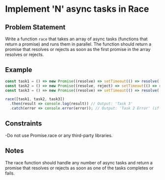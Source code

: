 # Implement 'N' async tasks in Race

## Problem Statement
Write a function `race` that takes an array of async tasks (functions that return a promise) and runs them in parallel. The function should return a promise that resolves or rejects as soon as the first promise in the array resolves or rejects.

## Example
```javascript
const task1 = () => new Promise((resolve) => setTimeout(() => resolve('Task 1'), 300));
const task2 = () => new Promise((resolve, reject) => setTimeout(() => reject('Task 2 Error'), 200));
const task3 = () => new Promise((resolve) => setTimeout(() => resolve('Task 3'), 100));

race([task1, task2, task3])
  .then(result => console.log(result)) // Output: 'Task 3'
  .catch(error => console.error(error)); // Output: 'Task 2 Error' (if rejection happens first)
```

## Constraints
  -Do not use Promise.race or any third-party libraries.

## Notes
The race function should handle any number of async tasks and return a promise that resolves or rejects as soon as one of the tasks completes or fails.